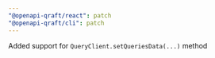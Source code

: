 ```yaml
---
"@openapi-qraft/react": patch
"@openapi-qraft/cli": patch
---
```


Added support for `QueryClient.setQueriesData(...)` method
